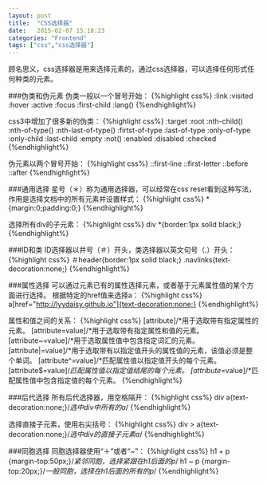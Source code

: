 ```yaml
---
layout: post
title:  "CSS选择器"
date:   2015-02-07 15:18:23 
categories: "Frontend" 
tags: ["css","css选择器"]
---
```

顾名思义，css选择器是用来选择元素的，通过css选择器，可以选择任何形式任何种类的元素。

###伪类和伪元素
伪类一般以一个冒号开始：
{%highlight css%}
:link
:visited
:hover
:active
:focus
:first-child
:lang()
{%endhighlight%}
<!-- more -->

css3中增加了很多新的伪类：
{%highlight css%}
:target
:root
:nth-child()
:nth-of-type()
:nth-last-of-type()
:firtst-of-type
:last-of-type
:only-of-type
:only-child
:last-child
:empty
:not()
:enabled
:disabled
:checked
{%endhighlight%}

伪元素以两个冒号开始：
{%highlight css%}
::first-line
::first-letter
::before
::after
{%endhighlight%}

###通用选择
星号（＊）称为通用选择器，可以经常在css reset看到这种写法，作用是选择文档中的所有元素并设置样式：
{%highlight css%}
*{margin:0;padding:0;}
{%endhighlight%}

选择所有div的子元素：
{%highlight css%}
div *{border:1px solid black;}
{%endhighlight%}

###ID和类
ID选择器以井号（＃）开头，类选择器以英文句号（.）开头：
{%highlight css%}
＃header{border:1px solid black;}
.navlinks{text-decoration:none;}
{%endhighlight%}

###属性选择
可以通过元素已有的属性选择元素，或者基于元素属性值的某个方面进行选择。
根据特定的href值来选择a：
{%highlight css%}
a[href="http://lyydaisy.github.io"]{text-decoration:none;}
{%endhighlight%}

属性和值之间的关系：
{%highlight css%}
[attribute]/*用于选取带有指定属性的元素。
[attribute=value]/*用于选取带有指定属性和值的元素。
[attribute~=value]/*用于选取属性值中包含指定词汇的元素。
[attribute|=value]/*用于选取带有以指定值开头的属性值的元素，该值必须是整个单词。
[attribute^=value]/*匹配属性值以指定值开头的每个元素。
[attribute$=value]/*匹配属性值以指定值结尾的每个元素。
[attribute*=value]/*匹配属性值中包含指定值的每个元素。
{%endhighlight%}

###后代选择
所有后代选择器，用空格隔开：
{%highlight css%}
div a{text-decoration:none;}/*选中div中所有的a*/
{%endhighlight%}

选择直接子元素，使用右尖括号：
{%highlight css%}
div > a{text-decoration:none;}/*选中div的直接子元素a*/
{%endhighlight%}

###同胞选择
同胞选择器使用“＋”或者“~”：
{%highlight css%}
h1 + p {margin-top:50px;}/*紧邻同胞，选择紧跟在h1后面的p*/
h1 ~ p {margin-top:20px;}/*一般同胞，选择在h1后面的所有的p*/
{%endhighlight%}
